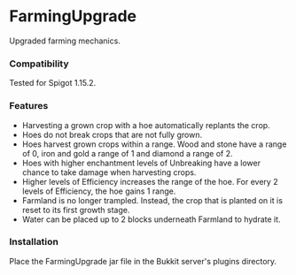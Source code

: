 # FarmingUpgrade
Upgraded farming mechanics.
### Compatibility
Tested for Spigot 1.15.2.
### Features
- Harvesting a grown crop with a hoe automatically replants the crop.
- Hoes do not break crops that are not fully grown.
- Hoes harvest grown crops within a range. Wood and stone have a range of 0, iron and gold a range of 1 and diamond a range of 2.
- Hoes with higher enchantment levels of Unbreaking have a lower chance to take damage when harvesting crops.
- Higher levels of Efficiency increases the range of the hoe. For every 2 levels of Efficiency, the hoe gains 1 range.
- Farmland is no longer trampled. Instead, the crop that is planted on it is reset to its first growth stage.
- Water can be placed up to 2 blocks underneath Farmland to hydrate it.
### Installation
Place the FarmingUpgrade jar file in the Bukkit server's plugins directory.
